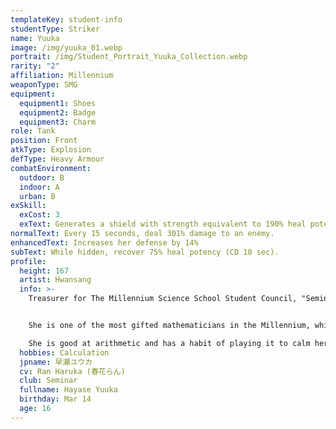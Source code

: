 ```yaml
---
templateKey: student-info
studentType: Striker
name: Yuuka
image: /img/yuuka_01.webp
portrait: /img/Student_Portrait_Yuuka_Collection.webp
rarity: "2"
affiliation: Millennium
weaponType: SMG
equipment:
  equipment1: Shoes
  equipment2: Badge
  equipment3: Charm
role: Tank
position: Front
atkType: Explosion
defType: Heavy Armour
combatEnvironment:
  outdoor: B
  indoor: A
  urban: B
exSkill:
  exCost: 3
  exText: Generates a shield with strength equivalent to 190% heal potency (15 sec).
normalText: Every 15 seconds, deal 301% damage to an enemy.
enhancedText: Increases her defense by 14%
subText: While hidden, recover 75% heal potency (CD 10 sec).
profile:
  height: 167
  artist: Hwansang
  info: >-
    Treasurer for The Millennium Science School Student Council, "Seminar".


    She is one of the most gifted mathematicians in the Millennium, which has a high percentage of science majors, and she oversees the budget management of the Millennium. 

    She is good at arithmetic and has a habit of playing it to calm herself down when she is troubled by complicated things or in the middle of conflicts.
  hobbies: Calculation
  jpname: 早瀬ユウカ
  cv: Ran Haruka (春花らん)
  club: Seminar
  fullname: Hayase Yuuka
  birthday: Mar 14
  age: 16
---
```

